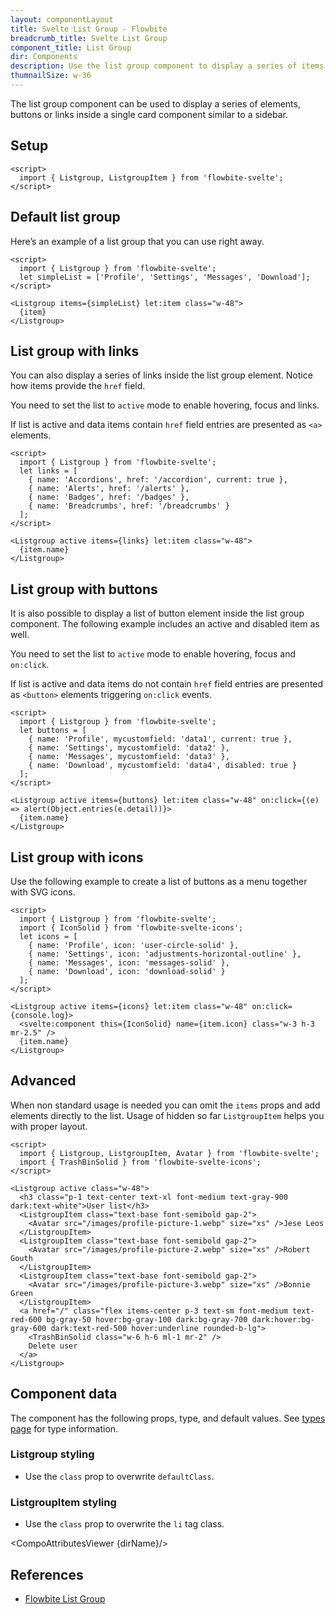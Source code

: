```yaml
---
layout: componentLayout
title: Svelte List Group - Flowbite
breadcrumb_title: Svelte List Group
component_title: List Group
dir: Components
description: Use the list group component to display a series of items, buttons or links inside a single element
thumnailSize: w-36
---
```


<script>
  import { CompoAttributesViewer, DocBadgeList, GitHubCompoLinks, toKebabCase } from '../../utils'
  import { Badge, Heading, P, A } from '$lib'
  const dirName = toKebabCase(component_title)
</script>

The list group component can be used to display a series of elements, buttons or links inside a single card component similar to a sidebar.

## Setup

```svelte example hideOutput
<script>
  import { Listgroup, ListgroupItem } from 'flowbite-svelte';
</script>
```

## Default list group

Here’s an example of a list group that you can use right away.

```svelte example class="flex justify-center" hideResponsiveButtons
<script>
  import { Listgroup } from 'flowbite-svelte';
  let simpleList = ['Profile', 'Settings', 'Messages', 'Download'];
</script>

<Listgroup items={simpleList} let:item class="w-48">
  {item}
</Listgroup>
```

## List group with links

You can also display a series of links inside the list group element. Notice how items provide the `href` field.

You need to set the list to `active` mode to enable hovering, focus and links.

If list is active and data items contain `href` field entries are presented as `<a>` elements.

```svelte example class="flex justify-center"
<script>
  import { Listgroup } from 'flowbite-svelte';
  let links = [
    { name: 'Accordions', href: '/accordion', current: true },
    { name: 'Alerts', href: '/alerts' },
    { name: 'Badges', href: '/badges' },
    { name: 'Breadcrumbs', href: '/breadcrumbs' }
  ];
</script>

<Listgroup active items={links} let:item class="w-48">
  {item.name}
</Listgroup>
```

## List group with buttons

It is also possible to display a list of button element inside the list group component. The following example includes an active and disabled item as well.

You need to set the list to `active` mode to enable hovering, focus and `on:click`.

If list is active and data items do not contain `href` field entries are presented as `<button>` elements triggering `on:click` events.

```svelte example class="flex justify-center" hideResponsiveButtons
<script>
  import { Listgroup } from 'flowbite-svelte';
  let buttons = [
    { name: 'Profile', mycustomfield: 'data1', current: true },
    { name: 'Settings', mycustomfield: 'data2' },
    { name: 'Messages', mycustomfield: 'data3' },
    { name: 'Download', mycustomfield: 'data4', disabled: true }
  ];
</script>

<Listgroup active items={buttons} let:item class="w-48" on:click={(e) => alert(Object.entries(e.detail))}>
  {item.name}
</Listgroup>
```

## List group with icons

Use the following example to create a list of buttons as a menu together with SVG icons.

```svelte example class="flex justify-center" hideResponsiveButtons
<script>
  import { Listgroup } from 'flowbite-svelte';
  import { IconSolid } from 'flowbite-svelte-icons';
  let icons = [
    { name: 'Profile', icon: 'user-circle-solid' },
    { name: 'Settings', icon: 'adjustments-horizontal-outline' },
    { name: 'Messages', icon: 'messages-solid' },
    { name: 'Download', icon: 'download-solid' }
  ];
</script>

<Listgroup active items={icons} let:item class="w-48" on:click={console.log}>
  <svelte:component this={IconSolid} name={item.icon} class="w-3 h-3 mr-2.5" />
  {item.name}
</Listgroup>
```

## Advanced

When non standard usage is needed you can omit the `items` props and add elements directly to the list. Usage of hidden so far `ListgroupItem` helps you with proper layout.

```svelte example class="flex justify-center" hideResponsiveButtons
<script>
  import { Listgroup, ListgroupItem, Avatar } from 'flowbite-svelte';
  import { TrashBinSolid } from 'flowbite-svelte-icons';
</script>

<Listgroup active class="w-48">
  <h3 class="p-1 text-center text-xl font-medium text-gray-900 dark:text-white">User list</h3>
  <ListgroupItem class="text-base font-semibold gap-2">
    <Avatar src="/images/profile-picture-1.webp" size="xs" />Jese Leos
  </ListgroupItem>
  <ListgroupItem class="text-base font-semibold gap-2">
    <Avatar src="/images/profile-picture-2.webp" size="xs" />Robert Gouth
  </ListgroupItem>
  <ListgroupItem class="text-base font-semibold gap-2">
    <Avatar src="/images/profile-picture-3.webp" size="xs" />Bonnie Green
  </ListgroupItem>
  <a href="/" class="flex items-center p-3 text-sm font-medium text-red-600 bg-gray-50 hover:bg-gray-100 dark:bg-gray-700 dark:hover:bg-gray-600 dark:text-red-500 hover:underline rounded-b-lg">
    <TrashBinSolid class="w-6 h-6 ml-1 mr-2" />
    Delete user
  </a>
</Listgroup>
```

## Component data

The component has the following props, type, and default values. See [types page](/docs/pages/typescript) for type information.

### Listgroup styling

- Use the `class` prop to overwrite `defaultClass`.

### ListgroupItem styling

- Use the `class` prop to overwrite the `li` tag class.

<CompoAttributesViewer {dirName}/>

## References

- [Flowbite List Group](https://flowbite.com/docs/components/list-group/)

<GitHubCompoLinks />
